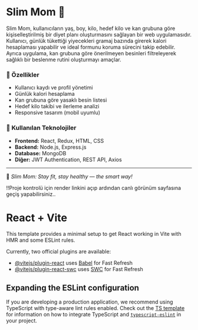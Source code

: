 # Slim Mom 🥗

Slim Mom, kullanıcıların yaş, boy, kilo, hedef kilo ve kan grubuna göre kişiselleştirilmiş bir diyet planı oluşturmasını sağlayan bir web uygulamasıdır.  
Kullanıcı, günlük tükettiği yiyecekleri gramaj bazında girerek kalori hesaplaması yapabilir ve ideal formunu koruma sürecini takip edebilir.  
Ayrıca uygulama, kan grubuna göre önerilmeyen besinleri filtreleyerek sağlıklı bir beslenme rutini oluşturmayı amaçlar.

### 🔧 Özellikler
- Kullanıcı kaydı ve profil yönetimi  
- Günlük kalori hesaplama  
- Kan grubuna göre yasaklı besin listesi  
- Hedef kilo takibi ve ilerleme analizi  
- Responsive tasarım (mobil uyumlu)

### 🧠 Kullanılan Teknolojiler
- **Frontend:** React, Redux, HTML, CSS  
- **Backend:** Node.js, Express.js  
- **Database:** MongoDB  
- **Diğer:** JWT Authentication, REST API, Axios

---

📌 *Slim Mom: Stay fit, stay healthy — the smart way!*

!!Proje kontrolü için render linkini açıp ardından canlı görünüm sayfasına geçiş yapabilirsiniz..


# React + Vite

This template provides a minimal setup to get React working in Vite with HMR and some ESLint rules.

Currently, two official plugins are available:

- [@vitejs/plugin-react](https://github.com/vitejs/vite-plugin-react/blob/main/packages/plugin-react) uses [Babel](https://babeljs.io/) for Fast Refresh
- [@vitejs/plugin-react-swc](https://github.com/vitejs/vite-plugin-react/blob/main/packages/plugin-react-swc) uses [SWC](https://swc.rs/) for Fast Refresh

## Expanding the ESLint configuration

If you are developing a production application, we recommend using TypeScript with type-aware lint rules enabled. Check out the [TS template](https://github.com/vitejs/vite/tree/main/packages/create-vite/template-react-ts) for information on how to integrate TypeScript and [`typescript-eslint`](https://typescript-eslint.io) in your project.
